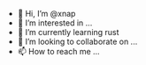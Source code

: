 - 👋 Hi, I’m @xnap
- 👀 I’m interested in ...
- 🌱 I’m currently learning rust
- 💞️ I’m looking to collaborate on ...
- 📫 How to reach me ...

<!---
xnap/xnap is a ✨ special ✨ repository because its `README.md` (this file) appears on your GitHub profile.
You can click the Preview link to take a look at your changes.
--->
